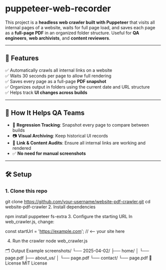 # puppeteer-web-recorder

This project is a **headless web crawler built with Puppeteer** that visits all internal pages of a website, waits for full page load, and saves each page as a **full-page PDF** in an organized folder structure. Useful for **QA engineers**, **web archivists**, and **content reviewers**.

---

## 📌 Features

✅ Automatically crawls all internal links on a website  
✅ Waits 30 seconds per page to allow full rendering  
✅ Saves every page as a full-page **PDF snapshot**  
✅ Organizes output in folders using the current date and URL structure  
✅ Helps track **UI changes across builds**  

---

## 🚀 How It Helps QA Teams

- 🎯 **Regression Tracking**: Snapshot every page to compare between builds  
- 📷 **Visual Archiving**: Keep historical UI records  
- 🔎 **Link & Content Audits**: Ensure all internal links are working and rendered  
- ✅ **No need for manual screenshots**

---

## 🛠 Setup

### 1. Clone this repo

git clone https://github.com/your-username/website-pdf-crawler.git
cd website-pdf-crawler
2. Install dependencies

npm install puppeteer fs-extra
3. Configure the starting URL
In web_crawler.js, change:


const startUrl = 'https://example.com'; // <-- your site here

4. Run the crawler
node web_crawler.js

🗂 Output Example
screenshots/
  └── 2025-04-02/
      ├── home/
      │   └── page.pdf
      ├── about_us/
      │   └── page.pdf
      └── contact/
          └── page.pdf
📌 License
MIT License

